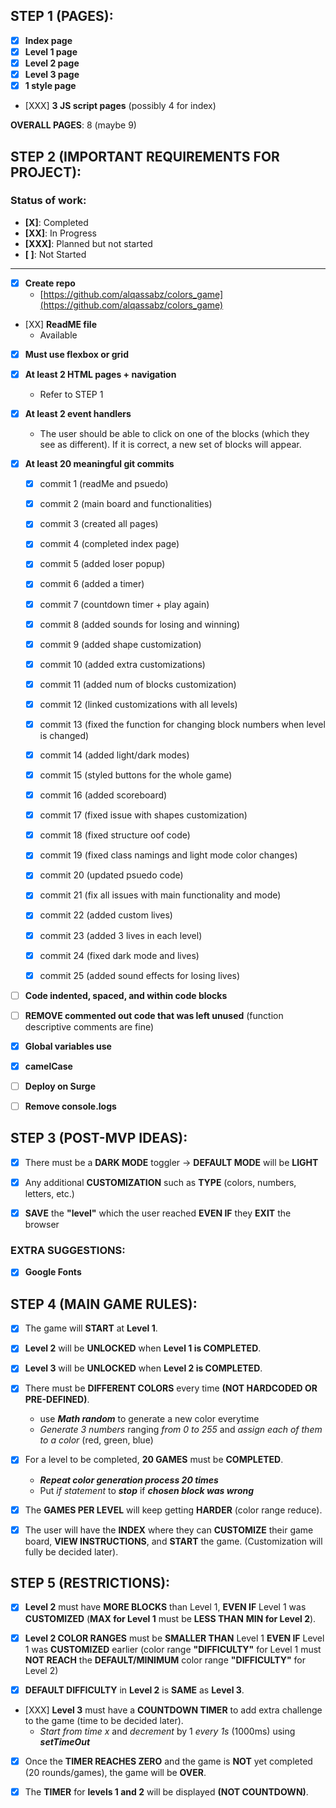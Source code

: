 ## STEP 1 (PAGES):
- [X] **Index page**
- [X] **Level 1 page**
- [X] **Level 2 page**
- [X] **Level 3 page**
- [X] **1 style page**
- [XXX] **3 JS script pages** (possibly 4 for index)

**OVERALL PAGES**: 8 (maybe 9)

## STEP 2 (IMPORTANT REQUIREMENTS FOR PROJECT):
### Status of work:
- **[X]**: Completed
- **[XX]**: In Progress
- **[XXX]**: Planned but not started
- **[ ]**: Not Started

***

- [X] **Create repo**
  - [https://github.com/alqassabz/colors_game](https://github.com/alqassabz/colors_game)

- [XX] **ReadME file**
  - Available

- [X] **Must use flexbox or grid**

- [X] **At least 2 HTML pages + navigation**
  - Refer to STEP 1

- [X] **At least 2 event handlers**
  - The user should be able to click on one of the blocks (which they see as different). If it is correct, a new set of blocks will appear.

- [X] **At least 20 meaningful git commits**
    - [X] commit 1 (readMe and psuedo)
    - [X] commit 2 (main board and functionalities)
    - [X] commit 3 (created all pages)
    - [X] commit 4 (completed index page)
    - [X] commit 5 (added loser popup)
    - [X] commit 6 (added a timer)
    - [X] commit 7 (countdown timer + play again)
    - [X] commit 8 (added sounds for losing and winning)
    - [X] commit 9 (added shape customization)
    - [X] commit 10 (added extra customizations)
    - [X] commit 11 (added num of blocks customization)
    - [X] commit 12 (linked customizations with all levels)
    - [X] commit 13 (fixed the function for changing block numbers when level is changed)
    - [X] commit 14 (added light/dark modes)
    - [X] commit 15 (styled buttons for the whole game)
    - [X] commit 16 (added scoreboard)
    - [X] commit 17 (fixed issue with shapes customization)
    - [X] commit 18 (fixed structure oof code)
    - [X] commit 19 (fixed class namings and light mode color changes)
    - [X] commit 20 (updated psuedo code)
    - [X] commit 21 (fix all issues with main functionality and mode)
    - [X] commit 22 (added custom lives)
    - [X] commit 23 (added 3 lives in each level)
    - [X] commit 24 (fixed dark mode and lives)
    - [X] commit 25 (added sound effects for losing lives)




- [ ] **Code indented, spaced, and within code blocks**

- [ ] **REMOVE commented out code that was left unused** (function descriptive comments are fine)

- [X] **Global variables use**

- [X] **camelCase**

- [ ] **Deploy on Surge**

- [ ] **Remove console.logs**

## STEP 3 (POST-MVP IDEAS):

- [X] There must be a **DARK MODE** toggler -> **DEFAULT MODE** will be **LIGHT**

- [X] Any additional **CUSTOMIZATION** such as **TYPE** (colors, numbers, letters, etc.)

- [X] **SAVE** the **"level"** which the user reached **EVEN IF** they **EXIT** the browser

### EXTRA SUGGESTIONS:

- [X] **Google Fonts**

## STEP 4 (MAIN GAME RULES):

- [X] The game will **START** at **Level 1**.

- [X] **Level 2** will be **UNLOCKED** when **Level 1 is COMPLETED**.

- [X] **Level 3** will be **UNLOCKED** when **Level 2 is COMPLETED**.

- [X] There must be **DIFFERENT COLORS** every time **(NOT HARDCODED OR PRE-DEFINED)**.

  - use ***Math random*** to generate a new color everytime
  - *Generate 3 numbers* ranging *from 0 to 255* and *assign each of them to a color* (red, green, blue)

- [X] For a level to be completed, **20 GAMES** must be **COMPLETED**.

  - ***Repeat color generation process 20 times***
  - Put *if statement* to ***stop*** if ***chosen block was wrong***

- [X] The **GAMES PER LEVEL** will keep getting **HARDER** (color range reduce).

- [X] The user will have the **INDEX** where they can **CUSTOMIZE** their game board, **VIEW INSTRUCTIONS**, and **START** the game. (Customization will fully be decided later).

## STEP 5 (RESTRICTIONS):

- [X] **Level 2** must have **MORE BLOCKS** than Level 1, **EVEN IF** Level 1 was **CUSTOMIZED** (**MAX for Level 1** must be **LESS THAN** **MIN for Level 2**).

- [X] **Level 2 COLOR RANGES** must be **SMALLER THAN** Level 1 **EVEN IF** Level 1 was **CUSTOMIZED** earlier (color range **"DIFFICULTY"** for Level 1 must **NOT REACH** the **DEFAULT/MINIMUM** color range **"DIFFICULTY"** for Level 2) 

- [X] **DEFAULT DIFFICULTY** in **Level 2** is **SAME** as **Level 3**.

- [XXX] **Level 3** must have a **COUNTDOWN TIMER** to add extra challenge to the game (time to be decided later).
  - *Start from time x* and *decrement* by 1 *every 1s* (1000ms) using ***setTimeOut***

- [X] Once the **TIMER REACHES ZERO** and the game is **NOT** yet completed (20 rounds/games), the game will be **OVER**.

- [X] The **TIMER** for **levels 1 and 2** will be displayed **(NOT COUNTDOWN)**.





<!-- RESOURCES USED (NOT ALL):

  https://www.geeksforgeeks.org/how-to-check-the-given-element-has-the-specified-class-in-javascript/

  https://www.tutorialspoint.com/how-to-redirect-to-another-webpage-using-javascript

  https://www.geeksforgeeks.org/how-to-create-a-group-of-buttons-with-evenly-space-in-css/

  https://www.w3schools.com/howto/howto_css_switch.asp

  https://www.geeksforgeeks.org/create-a-bottom-navigation-menu-using-html-and-css/

  https://www.w3schools.com/css/tryit.asp?filename=trycss_overflow_visible

  https://stackoverflow.com/questions/16492401/javascript-setting-pointer-events

  https://developer.mozilla.org/en-US/docs/Web/CSS/position

  https://www.w3schools.com/howto/tryit.asp?filename=tryhow_css_shapes_circle

  https://www.w3schools.com/CHARSETS/tryit.asp?deci=9632

  https://www.w3schools.com/CHARSETS/tryit.asp?deci=9679

  https://www.w3schools.com/CHARSETS/tryit.asp?deci=9633

  https://www.w3schools.com/CHARSETS/tryit.asp?deci=9675

  https://www.w3schools.com/charsets/tryit.asp?deci=9733

  https://stackoverflow.com/questions/17636310/play-audio-and-restart-it-onclick



  -->
  

